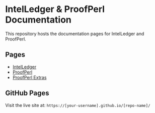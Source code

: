 # IntelLedger & ProofPerl Documentation

This repository hosts the documentation pages for IntelLedger and ProofPerl.

## Pages

- [IntelLedger](intelledger.html)
- [ProofPerl](proofperl.html)
- [ProofPerl Extras](proofperl-extras.html)

## GitHub Pages

Visit the live site at: `https://[your-username].github.io/[repo-name]/`
